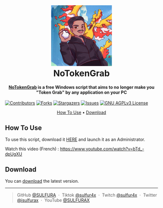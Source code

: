 ## 
<h1 align="center">
  <br>
  <a href="https://github.com/SULFURA/NoTokenGrab"><img src="https://raw.githubusercontent.com/SULFURA/NoTokenGrab/main/files/Logo.png" alt="NoTokenGrab" width="200"></a>
  <br>
  NoTokenGrab
  <br>
</h1>

<h4 align="center"><a href="https://github.com/SULFURA/NoTokenGrab/releases/latest" target="_blank">NoTokenGrab</a> is a free Windows script that aims to no longer make you "Token Grab" by any application on your PC </h4>

[![Contributors][contributors-shield]][contributors-url]
[![Forks][forks-shield]][forks-url]
[![Stargazers][stars-shield]][stars-url]
[![Issues][issues-shield]][issues-url]
[![GNU AGPLv3 License][license-shield]][license-url]

<p align="center">
  <a href="#how-to-use">How To Use</a> •
  <a href="#download">Download</a>
</p>

## How To Use

To use this script, download it <a href="https://github.com/SULFURA/NoTokenGrab/releases/latest" target="_blank">HERE</a> and launch it as an Administrator.

Watch this video (French) : https://www.youtube.com/watch?v=bTd_-dpUgXU

## Download

You can [download](https://github.com/SULFURA/NoTokenGrab/releases/latest) the latest version.


---

> GitHub [@SULFURA](https://github.com/SULFURA) &nbsp;&middot;&nbsp;
> Tiktok [@sulfur4x](https://www.tiktok.com/@sulfur4x) &nbsp;&middot;&nbsp;
> Twitch [@sulfur4x](https://www.twitch.tv/sulfur4x) &nbsp;&middot;&nbsp;
> Twitter [@isulfurax](https://twitter.com/isulfurax) &nbsp;&middot;&nbsp;
> YouTube [@SULFURAX](https://youtube.com/SULFURAX)

<!-- MARKDOWN LINKS & IMAGES -->
<!-- https://www.markdownguide.org/basic-syntax/#reference-style-links -->
[contributors-shield]: https://img.shields.io/github/contributors/SULFURA/NoTokenGrab.svg?style=for-the-badge
[contributors-url]: https://github.com/SULFURA/NoTokenGrab/graphs/contributors
[forks-shield]: https://img.shields.io/github/forks/SULFURA/NoTokenGrab.svg?style=for-the-badge
[forks-url]: https://github.com/SULFURA/NoTokenGrab/network/members
[stars-shield]: https://img.shields.io/github/stars/SULFURA/NoTokenGrab.svg?style=for-the-badge
[stars-url]: https://github.com/SULFURA/NoTokenGrab/stargazers
[issues-shield]: https://img.shields.io/github/issues/SULFURA/NoTokenGrab.svg?style=for-the-badge
[issues-url]: https://github.com/SULFURA/NoTokenGrab/issues
[license-shield]: https://img.shields.io/github/license/SULFURA/NoTokenGrab.svg?style=for-the-badge
[license-url]: https://github.com/SULFURA/NoTokenGrab/blob/main/LICENCE.md
